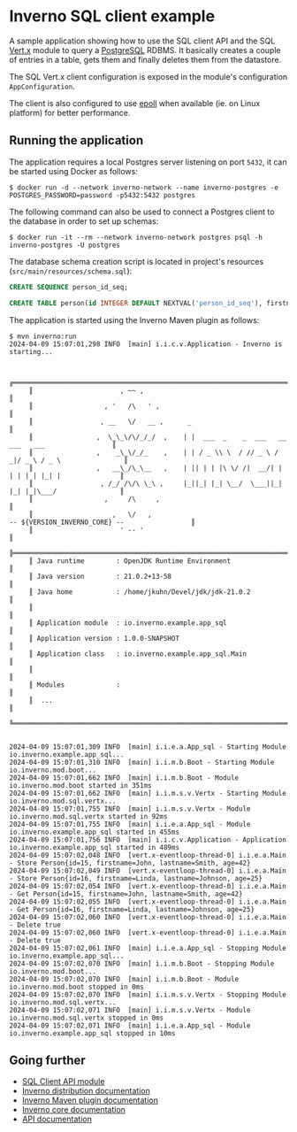 [inverno-core-root-doc]: https://github.com/inverno-io/inverno-core/blob/master/doc/reference-guide.md
[inverno-dist-root]: https://github.com/inverno-io/inverno-dist
[inverno-tool-maven-plugin]: https://github.com/inverno-io/inverno-tools/blob/master/inverno-maven-plugin
[inverno-javadoc]: https://inverno.io/docs/release/api/index.html

[inverno-mod-sql]: https://github.com/inverno-io/inverno-mods/blob/master/inverno-sql/

[epoll]: https://en.wikipedia.org/wiki/Epoll
[vertx]: https://vertx.io
[postgresql]: https://www.postgresql.org/

# Inverno SQL client example

A sample application showing how to use the SQL client API and the SQL [Vert.x][vertx] module to query a [PostgreSQL][postgresql] RDBMS. It basically creates a couple of entries in a table, gets them and finally deletes them from the datastore.

The SQL Vert.x client configuration is exposed in the module's configuration `AppConfiguration`.

The client is also configured to use [epoll][epoll] when available (ie. on Linux platform) for better performance.

## Running the application

The application requires a local Postgres server listening on port `5432`, it can be started using Docker as follows:

```plaintext
$ docker run -d --network inverno-network --name inverno-postgres -e POSTGRES_PASSWORD=password -p5432:5432 postgres
```

The following command can also be used to connect a Postgres client to the database in order to set up schemas:

```plaintext
$ docker run -it --rm --network inverno-network postgres psql -h inverno-postgres -U postgres
```

The database schema creation script is located in project's resources (`src/main/resources/schema.sql`):

```sql
CREATE SEQUENCE person_id_seq;

CREATE TABLE person(id INTEGER DEFAULT NEXTVAL('person_id_seq'), firstname VARCHAR(32), lastname VARCHAR(32), age SMALLINT);
```

The application is started using the Inverno Maven plugin as follows:

```plaintext
$ mvn inverno:run
2024-04-09 15:07:01,298 INFO  [main] i.i.c.v.Application - Inverno is starting...


     ╔════════════════════════════════════════════════════════════════════════════════════════════╗
     ║                      , ~~ ,                                                                ║
     ║                  , '   /\   ' ,                                                            ║
     ║                 , __   \/   __ ,      _                                                    ║
     ║                ,  \_\_\/\/_/_/  ,    | |  ___  _    _  ___   __  ___   ___                 ║
     ║                ,    _\_\/_/_    ,    | | / _ \\ \  / // _ \ / _|/ _ \ / _ \                ║
     ║                ,   __\_/\_\__   ,    | || | | |\ \/ /|  __/| | | | | | |_| |               ║
     ║                 , /_/ /\/\ \_\ ,     |_||_| |_| \__/  \___||_| |_| |_|\___/                ║
     ║                  ,     /\     ,                                                            ║
     ║                    ,   \/   ,                                  -- ${VERSION_INVERNO_CORE} --                 ║
     ║                      ' -- '                                                                ║
     ╠════════════════════════════════════════════════════════════════════════════════════════════╣
     ║ Java runtime        : OpenJDK Runtime Environment                                          ║
     ║ Java version        : 21.0.2+13-58                                                         ║
     ║ Java home           : /home/jkuhn/Devel/jdk/jdk-21.0.2                                     ║
     ║                                                                                            ║
     ║ Application module  : io.inverno.example.app_sql                                           ║
     ║ Application version : 1.0.0-SNAPSHOT                                                       ║
     ║ Application class   : io.inverno.example.app_sql.Main                                      ║
     ║                                                                                            ║
     ║ Modules             :                                                                      ║
     ║  ...                                                                                       ║
     ╚════════════════════════════════════════════════════════════════════════════════════════════╝


2024-04-09 15:07:01,309 INFO  [main] i.i.e.a.App_sql - Starting Module io.inverno.example.app_sql...
2024-04-09 15:07:01,310 INFO  [main] i.i.m.b.Boot - Starting Module io.inverno.mod.boot...
2024-04-09 15:07:01,662 INFO  [main] i.i.m.b.Boot - Module io.inverno.mod.boot started in 351ms
2024-04-09 15:07:01,662 INFO  [main] i.i.m.s.v.Vertx - Starting Module io.inverno.mod.sql.vertx...
2024-04-09 15:07:01,755 INFO  [main] i.i.m.s.v.Vertx - Module io.inverno.mod.sql.vertx started in 92ms
2024-04-09 15:07:01,755 INFO  [main] i.i.e.a.App_sql - Module io.inverno.example.app_sql started in 455ms
2024-04-09 15:07:01,756 INFO  [main] i.i.c.v.Application - Application io.inverno.example.app_sql started in 489ms
2024-04-09 15:07:02,048 INFO  [vert.x-eventloop-thread-0] i.i.e.a.Main - Store Person{id=15, firstname=John, lastname=Smith, age=42}
2024-04-09 15:07:02,049 INFO  [vert.x-eventloop-thread-0] i.i.e.a.Main - Store Person{id=16, firstname=Linda, lastname=Johnson, age=25}
2024-04-09 15:07:02,054 INFO  [vert.x-eventloop-thread-0] i.i.e.a.Main - Get Person{id=15, firstname=John, lastname=Smith, age=42}
2024-04-09 15:07:02,055 INFO  [vert.x-eventloop-thread-0] i.i.e.a.Main - Get Person{id=16, firstname=Linda, lastname=Johnson, age=25}
2024-04-09 15:07:02,060 INFO  [vert.x-eventloop-thread-0] i.i.e.a.Main - Delete true
2024-04-09 15:07:02,060 INFO  [vert.x-eventloop-thread-0] i.i.e.a.Main - Delete true
2024-04-09 15:07:02,061 INFO  [main] i.i.e.a.App_sql - Stopping Module io.inverno.example.app_sql...
2024-04-09 15:07:02,070 INFO  [main] i.i.m.b.Boot - Stopping Module io.inverno.mod.boot...
2024-04-09 15:07:02,070 INFO  [main] i.i.m.b.Boot - Module io.inverno.mod.boot stopped in 0ms
2024-04-09 15:07:02,070 INFO  [main] i.i.m.s.v.Vertx - Stopping Module io.inverno.mod.sql.vertx...
2024-04-09 15:07:02,071 INFO  [main] i.i.m.s.v.Vertx - Module io.inverno.mod.sql.vertx stopped in 0ms
2024-04-09 15:07:02,071 INFO  [main] i.i.e.a.App_sql - Module io.inverno.example.app_sql stopped in 10ms
```

## Going further

- [SQL Client API module][inverno-mod-sql]
- [Inverno distribution documentation][inverno-dist-root]
- [Inverno Maven plugin documentation][inverno-tool-maven-plugin]
- [Inverno core documentation][inverno-core-root-doc]
- [API documentation][inverno-javadoc]


